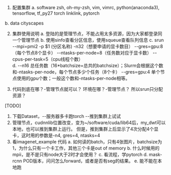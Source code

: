 1.  配置集群
a. software
    zsh, oh-my-zsh, vim, vimrc, 
    python(anaconda3), tensorflow, tf_py27
    torch
    linklink, pytorch

b. data
    cityscapes

2.  集群使用说明
a. 登陆的是管理节点，不能占用太多资源，因为大家都登录同一个管理节点
b. 使用sinfo查看分区信息，使用squeue查看队列信息
c. srun --mpi=pmi2 -p $1 (分区名称) -n32（想要申请的显卡数目） --gres=gpu:8 （每个节点8个显卡） --ntasks-per-node=8（任务数对应于显卡数） --cpus-per-task=5（cpu线程个数） \
d. --n16 总任务数（16*batchsize=总共的batchsize）；Slurm会根据这个数和-ntasks-per-node，每个节点多少个任务（8个卡）
   --gres=gpu:4 单个节点使用的gpu个数；一般这个数和-ntasks-per-node相等。


3.  代码到底在哪？-管理节点就可以？
    环境在哪？-管理节点？
    所以srun只分配资源？

[TODO]
1. 下载Dataset，--服务器多卡跑torch
                --推到集群上试试
2. 管理节点，cudnnlib位置改变，变为~/software/cuda/lib64后，my_dwt可以本地，也可以推到集群上运行。
            但是，推到集群上后显示了4次分配4个显卡，这时用的参数是-n4, gres=4, ntasks=4
3. 看imagenet_example 代码
    a. 如何读的batch，只有4张图片，batchsize为1，为什么只有一个卡工作，其他三个卡是out of memory
    b. 什么时候用的mpii，是不是只有node大于2时才会使用？
    c. 看流程，学pytorch
    d. mask-rcnn POD版本，问问怎么forward，或者是否有seg的结果。
    e. 能不能在本地跑

